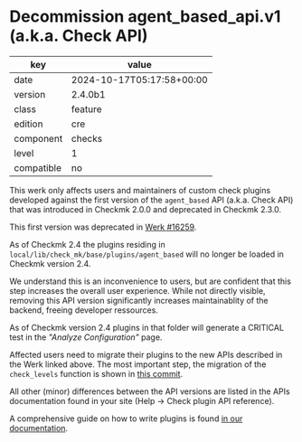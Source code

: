 [//]: # (werk v2)
# Decommission agent_based_api.v1 (a.k.a. Check API)

key        | value
---------- | ---
date       | 2024-10-17T05:17:58+00:00
version    | 2.4.0b1
class      | feature
edition    | cre
component  | checks
level      | 1
compatible | no

This werk only affects users and maintainers of custom check plugins developed against the first version of the `agent_based` API (a.k.a. Check API) that was introduced in Checkmk 2.0.0 and deprecated in Checkmk 2.3.0.

This first version was deprecated in [Werk #16259](https://checkmk.com/werk/16259).

As of Checkmk 2.4 the plugins residing in `local/lib/check_mk/base/plugins/agent_based` will no longer be loaded in Checkmk version 2.4.

We understand this is an inconvenience to users, but are confident that this step increases the overall user experience.
While not directly visible, removing this API version significantly increases maintainablity of the backend, freeing developer ressources.

As of Checkmk version 2.4 plugins in that folder will generate a CRITICAL test in the <i>"Analyze Configuration"</i> page.

Affected users need to migrate their plugins to the new APIs described in the Werk linked above.
The most important step, the migration of the `check_levels` function is shown in [this commit](https://github.com/Checkmk/checkmk/commit/d9b91e37443923720ed33c3e201bb5e6e882152b).

All other (minor) differences between the API versions are listed in the APIs documentation found in your site (Help -> Check plugin API reference).

A comprehensive guide on how to write plugins is found [in our documentation](https://docs.checkmk.com/latest/en/devel_check_plugins.html).
